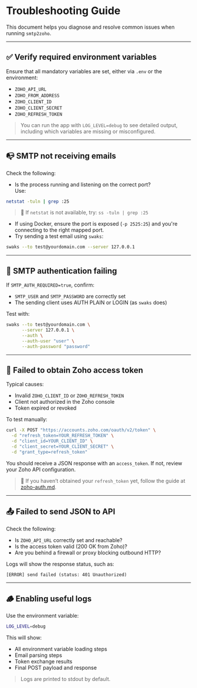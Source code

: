 # Troubleshooting Guide

This document helps you diagnose and resolve common issues when running `smtp2zoho`.

---

## ✅ Verify required environment variables

Ensure that all mandatory variables are set, either via `.env` or the environment:

- `ZOHO_API_URL`
- `ZOHO_FROM_ADDRESS`
- `ZOHO_CLIENT_ID`
- `ZOHO_CLIENT_SECRET`
- `ZOHO_REFRESH_TOKEN`

> You can run the app with `LOG_LEVEL=debug` to see detailed output, including which variables are missing or misconfigured.

---

## 📭 SMTP not receiving emails

Check the following:

- Is the process running and listening on the correct port?  
  Use:

```bash
netstat -tuln | grep :25
```

> 🧪 If `netstat` is not available, try: `ss -tuln | grep :25`


- If using Docker, ensure the port is exposed (`-p 2525:25`) and you're connecting to the right mapped port.
- Try sending a test email using `swaks`:

```bash
swaks --to test@yourdomain.com --server 127.0.0.1
```

---

## 🔐 SMTP authentication failing

If `SMTP_AUTH_REQUIRED=true`, confirm:

- `SMTP_USER` and `SMTP_PASSWORD` are correctly set
- The sending client uses AUTH PLAIN or LOGIN (as `swaks` does)

Test with:

```bash
swaks --to test@yourdomain.com \
      --server 127.0.0.1 \
      --auth \
      --auth-user "user" \
      --auth-password "password"
```

---

## 🔑 Failed to obtain Zoho access token

Typical causes:

- Invalid `ZOHO_CLIENT_ID` or `ZOHO_REFRESH_TOKEN`
- Client not authorized in the Zoho console
- Token expired or revoked

To test manually:

```bash
curl -X POST "https://accounts.zoho.com/oauth/v2/token" \
  -d "refresh_token=YOUR_REFRESH_TOKEN" \
  -d "client_id=YOUR_CLIENT_ID" \
  -d "client_secret=YOUR_CLIENT_SECRET" \
  -d "grant_type=refresh_token"
```

You should receive a JSON response with an `access_token`. If not, review your Zoho API configuration.

> 📘 If you haven’t obtained your `refresh_token` yet, follow the guide at [zoho-auth.md](zoho-auth.md).

---

## 📤 Failed to send JSON to API

Check the following:

- Is `ZOHO_API_URL` correctly set and reachable?
- Is the access token valid (200 OK from Zoho)?
- Are you behind a firewall or proxy blocking outbound HTTP?

Logs will show the response status, such as:

```text
[ERROR] send failed (status: 401 Unauthorized)
```

---

## 🪵 Enabling useful logs

Use the environment variable:

```bash
LOG_LEVEL=debug
```

This will show:

- All environment variable loading steps
- Email parsing steps
- Token exchange results
- Final POST payload and response

> Logs are printed to stdout by default.
